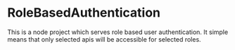 # RoleBasedAuthentication
This is a node project which serves role based user authentication. It simple means that only selected apis will be accessible for selected roles.
